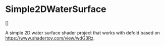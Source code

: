 # Simple2DWaterSurface

[]

A simple 2D water surface shader project that works with defold based on https://www.shadertoy.com/view/wdG3Rz.